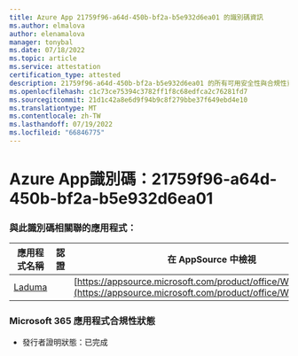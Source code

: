 ```yaml
---
title: Azure App 21759f96-a64d-450b-bf2a-b5e932d6ea01 的識別碼資訊
ms.author: elmalova
author: elenamalova
manager: tonybal
ms.date: 07/18/2022
ms.topic: article
ms.service: attestation
certification_type: attested
description: 21759f96-a64d-450b-bf2a-b5e932d6ea01 的所有可用安全性與合規性資訊。
ms.openlocfilehash: c1c73ce75394c3782ff1f8c68edfca2c76281fd7
ms.sourcegitcommit: 21d1c42a8e6d9f94b9c8f279bbe37f649ebd4e10
ms.translationtype: MT
ms.contentlocale: zh-TW
ms.lasthandoff: 07/19/2022
ms.locfileid: "66846775"
---
```

# <a name="azure-app-id-21759f96-a64d-450b-bf2a-b5e932d6ea01"></a>Azure App識別碼：21759f96-a64d-450b-bf2a-b5e932d6ea01


### <a name="apps-associated-with-this-id"></a>與此識別碼相關聯的應用程式：
| **應用程式名稱** | **認證** | **在 AppSource 中檢視** |
|--------------|---------------|-----------------------|
| [Laduma](../forward/WA200003907.md) |  | [https://appsource.microsoft.com/product/office/WA200003907](https://appsource.microsoft.com/product/office/WA200003907) |

### <a name="microsoft-365-app-compliance-status"></a>Microsoft 365 應用程式合規性狀態
- 發行者證明狀態：已完成

